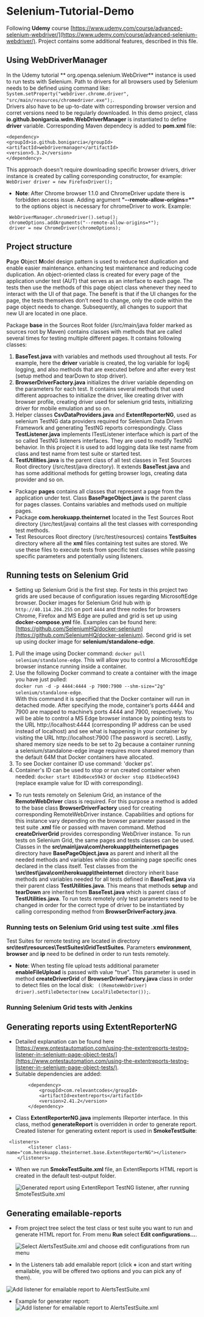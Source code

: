 # Selenium-Tutorial-Demo
Following **Udemy** course [https://www.udemy.com/course/advanced-selenium-webdriver/](https://www.udemy.com/course/advanced-selenium-webdriver/). Project contains some additional features, described in this file.
## Using **WebDriverManager**
In the Udemy tutorial ** org.openqa.selenium.WebDriver** instance is used to run tests with Selenium. Path to drivers for all browsers used by Selenium needs to be defined using command like:\
`System.setProperty("webdriver.chrome.driver", "src/main/resources/chromedriver.exe");`.\
Drivers also have to be up-to-date with corresponding browser version and corret versions need to be regularly downloaded.
In this demo project, class **io.github.bonigarcia.wdm.WebDriverManager** is instantiated to define **driver** variable. Corresponding Maven dependecy is added to **pom.xml** file:
``` 
<dependency>
<groupId>io.github.bonigarcia</groupId>
<artifactId>webdrivermanager</artifactId>
<version>5.3.2</version>
</dependency>
```
This approach doesn't require downloading specific browser drivers, driver instance is created by calling corresponding constructor, for example:\
`WebDriver driver = new FirefoxDriver();`
- **Note**: After Chrome browser 1.1.0 and ChromeDriver update there is forbidden access issue. Adding argument **"--remote-allow-origins=*"** to the options object is necessary for chromeDriver to work. Example:
```
 WebDriverManager.chromedriver().setup();              
 chromeOptions.addArguments("--remote-allow-origins=*");
 driver = new ChromeDriver(chromeOptions);
```
## Project structure
**P**age **O**bject **M**odel design pattern is used to reduce test duplication and enable easier maintenance.  enhancing test maintenance and reducing code duplication. An object-oriented class is created for every page of the application under test (AUT) that serves as an interface to each page. The tests then use the methods of this page object class whenever they need to interact with the UI of that page. The benefit is that if the UI changes for the page, the tests themselves don’t need to change, only the code within the page object needs to change. Subsequently, all changes to support that new UI are located in one place.

Package **base** in the Sources Root folder (/src/main/java folder marked as sources root by Maven) contains classes with methods that are called several times for testing multiple different pages. It contains following classes:
   1. **BaseTest.java** with variables and methods used throughout all tests. For example, here the **driver** variable is created, the log variable for log4j logging, and also methods that are executed before and after every test (setup method and tearDown to stop driver).
   2. **BrowserDriverFactory.java** initializes the driver variable depending on the parameters for each test. It contains several methods that used different approaches to initialize the driver, like creating driver with browser profile, creating driver used for selenium grid tests, initializing driver for mobile emulation and so on.
   3. Helper classes **CsvDataProviders.java** and **ExtentReporterNG**, used as selenium TestNG data providers required for Selenium Data Driven Framework and generating TestNG reports correspondingly. Class **TestListener.java** implements ITestListener interface which is part of the so called TestNG listeners interfaces. They are used to modify TestNG behavior. In this project it is used to add logging data like test name from class and test name from test suite or started test.
   4. **TestUtilities.java** is the parent class of all test classes in Test Sources Root directory (/src/test/java directory). It extends **BaseTest.java** and has some additional methods for getting browser logs, creating data provider and so on.

- Package **pages** contains all classes that represent a page from the application under test. Class **BasePageObject.java** is the parent class for pages classes. Contains variables and methods used on multiple pages. 
- Package **com.herokuapp.theinternet** located in the Test Sources Root directory (/src/test/java) contains all the test classes with corresponding test methods.
- Test Resources Root directory (/src/test/resources) contains **TestSuites** directory where all the **xml** files containing test suites are stored. We use these files to execute tests from specific test classes while passing specific parameters and potentially using listeners.

## Running tests on Selenium Grid
- Setting up Selenium Grid is the first step. For tests in this project two grids are used because of configuration issues regarding MicrosoftEdge browser. Docker images for Selenium Grid hub with ip `http://40.114.204.255` on port `4444` and three nodes for browsers Chrome, Firefox and MS Edge are pulled and grid is set up using **docker-compose.yml** file. Examples can be found here: [https://github.com/SeleniumHQ/docker-selenium](https://github.com/SeleniumHQ/docker-selenium). Second grid is set up using docker image for **selenium/standalone-edge**.
 1. Pull the image using Docker command: `docker pull selenium/standalone-edge`. This will allow you to control a MicrosoftEdge browser instance running inside a container.
 2. Use the following Docker command to create a container with the image you have just pulled:\
```docker run -d -p 4444:4444 -p 7900:7900 --shm-size="2g" selenium/standalone-edge```.\
With this command it is specified that the Docker container will run in detached mode. After specifying the mode, container’s ports 4444 and 7900 are mapped to machine’s ports 4444 and 7900, respectively. You will be able to control a MS Edge browser instance by pointing tests to the URL http://localhost:4444 (corresponding IP address can be used instead of localhost) and see what is happening in your container by visiting the URL http://localhost:7900 (The password is secret). Lastly, shared memory size needs to be set to 2g because a container running a selenium/standalone-edge image requires more shared memory than the default 64M that Docker containers have allocated.
 3. To see Docker container ID use command: 'docker ps'.
 4. Container's ID can be used to stop or run created container when needed: `docker start 81bd6ece5943` or `docker stop 81bd6ece5943` (replace example value for ID with corresponding).

- To run tests remotely on Selenium Grid, an instance of the **RemoteWebDriver** class is required. For this purpose a method is added to the base class **BrowserDriverFactory** used for creating corresponding RemoteWebDriver instance. Capabilities and options for this instance vary depending on the browser parameter passed in the test suite **.xml** file or passed with maven command. Method **createDriverGrid** provides corresponding WebDriver instance.
To run tests on Selenium Grid, the same pages and tests classes can be used. Classes in the **src\main\java\com\herokuapp\theinternet\pages** directory have **BasePageObject.java** as parent and inherit all the needed methods and variables while also containing page specific ones declared in the class itself. Test classes from the **\src\test\java\com\herokuapp\theinternet** directory inherit base methods and variables needed for all tests defined in **BaseTest.java** via their parent class **TestUtilities.java**. This means that methods **setup** and **tearDown** are inherited from **BaseTest.java** which is parent class of **TestUtilities.java**.
To run tests remotely only test parameters need to be changed in order for the correct type of driver to be instantiated by calling corresponding method from **BrowserDriverFactory.java**.
### Running tests on Selenium Grid using test suite **.xml** files
Test Suites for remote testing are located in directory **src\test\resources\TestSuites\GridTestSuites**. Parameters **environment**, **browser** and **ip** need to be defined in order to run tests remotely.
- **Note**: When testing file upload tests additional parameter **enableFileUpload** is passed with value "true". This parameter is used in method **createDriverGrid** of **BrowserDriverFactory.java** class in order to detect files on the local disk: ` ((RemoteWebDriver) driver).setFileDetector(new LocalFileDetector());`.
### Running Selenium Grid tests with Jenkins


## Generating reports using **ExtentReporterNG** 
 - Detailed explanation can be found here [https://www.ontestautomation.com/using-the-extentreports-testng-listener-in-selenium-page-object-tests/](https://www.ontestautomation.com/using-the-extentreports-testng-listener-in-selenium-page-object-tests/).
 - Suitable dependencies are added:
```  <!-- https://mvnrepository.com/artifact/com.relevantcodes/extentreports -->
        <dependency>
            <groupId>com.relevantcodes</groupId>
            <artifactId>extentreports</artifactId>
            <version>2.41.2</version>
        </dependency>
  ```      
 - Class **ExtentReporterNG.java** implements IReporter interface. In this class, method **generateReport** is overridden in order to generate report. Created listener for generating extent report is used in **SmokeTestSuite**:
```
 <listeners>
        <listener class-name="com.herokuapp.theinternet.base.ExtentReporterNG"></listener>
    </listeners>
```
- When we run **SmokeTestSuite.xml** file, an ExtentReports HTML report is created in the default test-output folder.

   ![Generated report using ExtentReport TestNG listener, after running SmoteTestSuite.xml](src/main/resources/readmeImg/ExtentReports.png)

## Generating emailable-reports
- From project tree select the test class or test suite you want to run and generate HTML report for. From menu **Run** select **Edit configurations...**.

  ![Select AlertsTestSuite.xml and choose edit configurations from run menu](src/main/resources/readmeImg/generateEmailableReport.png)

- In the Listeners tab add emailable report (click **+** icon and start writing emailable, you will be offered two options and you can pick any of them).

![Add listener for emailable report to AlertsTestSuite.xml](src/main/resources/readmeImg/emailableReport.png)

- Example for generater report:
![Add listener for emailable report to AlertsTestSuite.xml](src/main/resources/readmeImg/emailableReportExample.png)